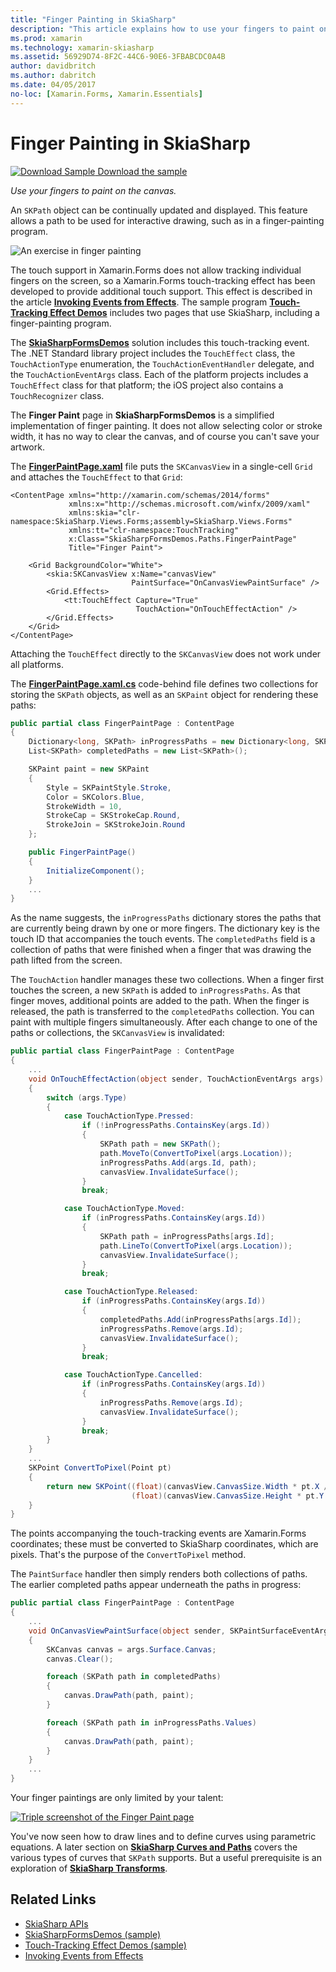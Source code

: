 ```yaml
---
title: "Finger Painting in SkiaSharp"
description: "This article explains how to use your fingers to paint on the SkiaSharp canvas in a Xamarin.Forms application, and demonstrates this with sample code."
ms.prod: xamarin
ms.technology: xamarin-skiasharp
ms.assetid: 56929D74-8F2C-44C6-90E6-3FBABCDC0A4B
author: davidbritch
ms.author: dabritch
ms.date: 04/05/2017
no-loc: [Xamarin.Forms, Xamarin.Essentials]
---
```


# Finger Painting in SkiaSharp

[![Download Sample](~/media/shared/download.png) Download the sample](https://docs.microsoft.com/samples/xamarin/xamarin-forms-samples/skiasharpforms-demos)

_Use your fingers to paint on the canvas._

An `SKPath` object can be continually updated and displayed. This feature allows a path to be used for interactive drawing, such as in a finger-painting program.

![](finger-paint-images/fingerpaintsample.png "An exercise in finger painting")

The touch support in Xamarin.Forms does not allow tracking individual fingers on the screen, so a Xamarin.Forms touch-tracking effect has been developed to provide additional touch support. This effect is described in the article [**Invoking Events from Effects**](~/xamarin-forms/app-fundamentals/effects/touch-tracking.md). The sample program [**Touch-Tracking Effect Demos**](https://docs.microsoft.com/samples/xamarin/xamarin-forms-samples/effects-touchtrackingeffect/) includes two pages that use SkiaSharp, including a finger-painting program.

The [**SkiaSharpFormsDemos**](https://docs.microsoft.com/samples/xamarin/xamarin-forms-samples/skiasharpforms-demos) solution includes this touch-tracking event. The .NET Standard library project includes the `TouchEffect` class, the `TouchActionType` enumeration, the `TouchActionEventHandler` delegate, and the `TouchActionEventArgs` class. Each of the platform projects includes a `TouchEffect` class for that platform; the iOS project also contains a `TouchRecognizer` class.

The **Finger Paint** page in **SkiaSharpFormsDemos** is a simplified implementation of finger painting. It does not allow selecting color or stroke width, it has no way to clear the canvas, and of course you can't save your artwork.

The [**FingerPaintPage.xaml**](https://github.com/xamarin/xamarin-forms-samples/blob/master/SkiaSharpForms/Demos/Demos/SkiaSharpFormsDemos/Paths/FingerPaintPage.xaml) file puts the `SKCanvasView` in a single-cell `Grid` and attaches the `TouchEffect` to that `Grid`:

```xaml
<ContentPage xmlns="http://xamarin.com/schemas/2014/forms"
             xmlns:x="http://schemas.microsoft.com/winfx/2009/xaml"
             xmlns:skia="clr-namespace:SkiaSharp.Views.Forms;assembly=SkiaSharp.Views.Forms"
             xmlns:tt="clr-namespace:TouchTracking"
             x:Class="SkiaSharpFormsDemos.Paths.FingerPaintPage"
             Title="Finger Paint">

    <Grid BackgroundColor="White">
        <skia:SKCanvasView x:Name="canvasView"
                           PaintSurface="OnCanvasViewPaintSurface" />
        <Grid.Effects>
            <tt:TouchEffect Capture="True"
                            TouchAction="OnTouchEffectAction" />
        </Grid.Effects>
    </Grid>
</ContentPage>
```

Attaching the `TouchEffect` directly to the `SKCanvasView` does not work under all platforms.

The  [**FingerPaintPage.xaml.cs**](https://github.com/xamarin/xamarin-forms-samples/blob/master/SkiaSharpForms/Demos/Demos/SkiaSharpFormsDemos/Paths/FingerPaintPage.xaml.cs) code-behind file defines two collections for storing the `SKPath` objects, as well as an `SKPaint` object for rendering these paths:

```csharp
public partial class FingerPaintPage : ContentPage
{
    Dictionary<long, SKPath> inProgressPaths = new Dictionary<long, SKPath>();
    List<SKPath> completedPaths = new List<SKPath>();

    SKPaint paint = new SKPaint
    {
        Style = SKPaintStyle.Stroke,
        Color = SKColors.Blue,
        StrokeWidth = 10,
        StrokeCap = SKStrokeCap.Round,
        StrokeJoin = SKStrokeJoin.Round
    };

    public FingerPaintPage()
    {
        InitializeComponent();
    }
    ...
}
```

As the name suggests, the `inProgressPaths` dictionary stores the paths that are currently being drawn by one or more fingers. The dictionary key is the touch ID that accompanies the touch events. The `completedPaths` field is a collection of paths that were finished when a finger that was drawing the path lifted from the screen.

The `TouchAction` handler manages these two collections. When a finger first touches the screen, a new `SKPath` is added to `inProgressPaths`. As that finger moves, additional points are added to the path. When the finger is released, the path is transferred to the `completedPaths` collection. You can paint with multiple fingers simultaneously. After each change to one of the paths or collections, the `SKCanvasView` is invalidated:

```csharp
public partial class FingerPaintPage : ContentPage
{
    ...
    void OnTouchEffectAction(object sender, TouchActionEventArgs args)
    {
        switch (args.Type)
        {
            case TouchActionType.Pressed:
                if (!inProgressPaths.ContainsKey(args.Id))
                {
                    SKPath path = new SKPath();
                    path.MoveTo(ConvertToPixel(args.Location));
                    inProgressPaths.Add(args.Id, path);
                    canvasView.InvalidateSurface();
                }
                break;

            case TouchActionType.Moved:
                if (inProgressPaths.ContainsKey(args.Id))
                {
                    SKPath path = inProgressPaths[args.Id];
                    path.LineTo(ConvertToPixel(args.Location));
                    canvasView.InvalidateSurface();
                }
                break;

            case TouchActionType.Released:
                if (inProgressPaths.ContainsKey(args.Id))
                {
                    completedPaths.Add(inProgressPaths[args.Id]);
                    inProgressPaths.Remove(args.Id);
                    canvasView.InvalidateSurface();
                }
                break;

            case TouchActionType.Cancelled:
                if (inProgressPaths.ContainsKey(args.Id))
                {
                    inProgressPaths.Remove(args.Id);
                    canvasView.InvalidateSurface();
                }
                break;
        }
    }
    ...
    SKPoint ConvertToPixel(Point pt)
    {
        return new SKPoint((float)(canvasView.CanvasSize.Width * pt.X / canvasView.Width),
                           (float)(canvasView.CanvasSize.Height * pt.Y / canvasView.Height));
    }
}
```

The points accompanying the touch-tracking events are Xamarin.Forms coordinates; these must be converted to SkiaSharp coordinates, which are pixels. That's the purpose of the `ConvertToPixel` method.

The `PaintSurface` handler then simply renders both collections of paths. The earlier completed paths appear underneath the paths in progress:

```csharp
public partial class FingerPaintPage : ContentPage
{
    ...
    void OnCanvasViewPaintSurface(object sender, SKPaintSurfaceEventArgs args)
    {
        SKCanvas canvas = args.Surface.Canvas;
        canvas.Clear();

        foreach (SKPath path in completedPaths)
        {
            canvas.DrawPath(path, paint);
        }

        foreach (SKPath path in inProgressPaths.Values)
        {
            canvas.DrawPath(path, paint);
        }
    }
    ...
}
```

Your finger paintings are only limited by your talent:

[![](finger-paint-images/fingerpaint-small.png "Triple screenshot of the Finger Paint page")](finger-paint-images/fingerpaint-large.png#lightbox "Triple screenshot of the Finger Paint page")

You've now seen how to draw lines and to define curves using parametric equations. A later section on [**SkiaSharp Curves and Paths**](../curves/index.md) covers the various types of curves that `SKPath` supports. But a useful prerequisite is an exploration of [**SkiaSharp Transforms**](../transforms/index.md).

## Related Links

- [SkiaSharp APIs](https://docs.microsoft.com/dotnet/api/skiasharp)
- [SkiaSharpFormsDemos (sample)](https://docs.microsoft.com/samples/xamarin/xamarin-forms-samples/skiasharpforms-demos)
- [Touch-Tracking Effect Demos (sample)](https://docs.microsoft.com/samples/xamarin/xamarin-forms-samples/effects-touchtrackingeffect/)
- [Invoking Events from Effects](~/xamarin-forms/app-fundamentals/effects/touch-tracking.md)
